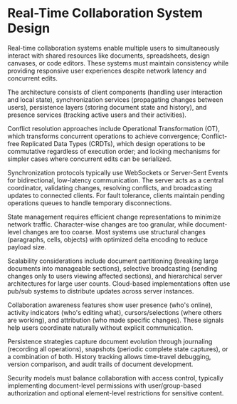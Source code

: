 # Real-Time Collaboration System Design

Real-time collaboration systems enable multiple users to simultaneously interact with shared resources like documents, spreadsheets, design canvases, or code editors. These systems must maintain consistency while providing responsive user experiences despite network latency and concurrent edits.

The architecture consists of client components (handling user interaction and local state), synchronization services (propagating changes between users), persistence layers (storing document state and history), and presence services (tracking active users and their activities).

Conflict resolution approaches include Operational Transformation (OT), which transforms concurrent operations to achieve convergence; Conflict-free Replicated Data Types (CRDTs), which design operations to be commutative regardless of execution order; and locking mechanisms for simpler cases where concurrent edits can be serialized.

Synchronization protocols typically use WebSockets or Server-Sent Events for bidirectional, low-latency communication. The server acts as a central coordinator, validating changes, resolving conflicts, and broadcasting updates to connected clients. For fault tolerance, clients maintain pending operations queues to handle temporary disconnections.

State management requires efficient change representations to minimize network traffic. Character-wise changes are too granular, while document-level changes are too coarse. Most systems use structural changes (paragraphs, cells, objects) with optimized delta encoding to reduce payload size.

Scalability considerations include document partitioning (breaking large documents into manageable sections), selective broadcasting (sending changes only to users viewing affected sections), and hierarchical server architectures for large user counts. Cloud-based implementations often use pub/sub systems to distribute updates across server instances.

Collaboration awareness features show user presence (who's online), activity indicators (who's editing what), cursors/selections (where others are working), and attribution (who made specific changes). These signals help users coordinate naturally without explicit communication.

Persistence strategies capture document evolution through journaling (recording all operations), snapshots (periodic complete state captures), or a combination of both. History tracking allows time-travel debugging, version comparison, and audit trails of document development.

Security models must balance collaboration with access control, typically implementing document-level permissions with user/group-based authorization and optional element-level restrictions for sensitive content.
